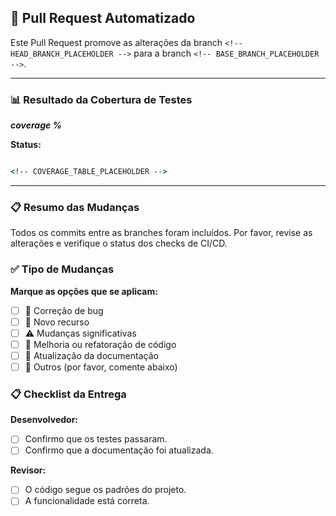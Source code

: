## 🚀 Pull Request Automatizado

Este Pull Request promove as alterações da branch `<!-- HEAD_BRANCH_PLACEHOLDER -->` para a branch `<!-- BASE_BRANCH_PLACEHOLDER -->`.

---
### 📊 Resultado da Cobertura de Testes

***coverage <!-- COV_PCT_PLACEHOLDER -->%***

**Status: <!-- STATUS_EMOJI_PLACEHOLDER -->**

```cmd

<!-- COVERAGE_TABLE_PLACEHOLDER -->

```

---
### 📋 Resumo das Mudanças
Todos os commits entre as branches foram incluídos. Por favor, revise as alterações e verifique o status dos checks de CI/CD.

### ✅ Tipo de Mudanças

**Marque as opções que se aplicam:**
- [ ] 🐛 Correção de bug
- [ ] 🚀 Novo recurso
- [ ] ⚠️ Mudanças significativas
- [ ] 🧹 Melhoria ou refatoração de código
- [ ] 📝 Atualização da documentação
- [ ] 🔧 Outros (por favor, comente abaixo)

### 📋 Checklist da Entrega

**Desenvolvedor:**
- [ ] Confirmo que os testes passaram.
- [ ] Confirmo que a documentação foi atualizada.
  
**Revisor:**
- [ ] O código segue os padrões do projeto.
- [ ] A funcionalidade está correta.